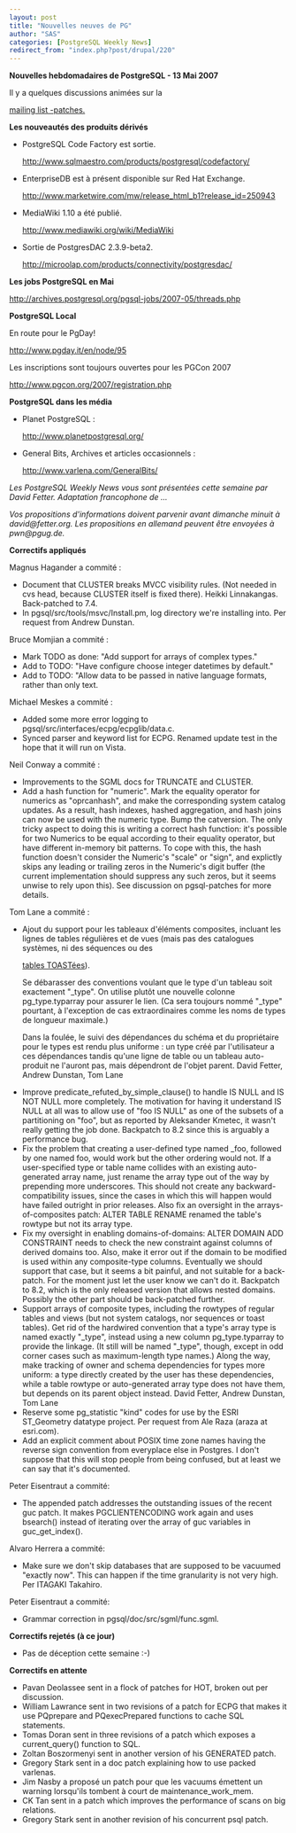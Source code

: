```yaml
---
layout: post
title: "Nouvelles neuves de PG"
author: "SAS"
categories: [PostgreSQL Weekly News]
redirect_from: "index.php?post/drupal/220"
---
```



<p><strong>Nouvelles hebdomadaires de PostgreSQL - 13 Mai 2007</strong></p>

<p>Il y a quelques discussions animées sur la

<a target="_blank" href="http://archives.postgresql.org/pgsql-patches/2007-05/threads.php">mailing list -patches.</a></p>

<!--more-->


<strong>Les nouveautés des produits dérivés</strong>

<ul>

<li>PostgreSQL Code Factory est sortie.

<a target="_blank" href="http://www.sqlmaestro.com/products/postgresql/codefactory/">http://www.sqlmaestro.com/products/postgresql/codefactory/</a></li>

<li>EnterpriseDB est à présent disponible sur Red Hat Exchange.

<a target="_blank" href="http://www.marketwire.com/mw/release_html_b1?release_id=250943">http://www.marketwire.com/mw/release_html_b1?release_id=250943</a></li>

<li>MediaWiki 1.10 a été publié.

<a target="_blank" href="http://www.mediawiki.org/wiki/MediaWiki">http://www.mediawiki.org/wiki/MediaWiki</a></li>

<li>Sortie de PostgresDAC 2.3.9-beta2.

<a target="_blank" href="http://microolap.com/products/connectivity/postgresdac/">http://microolap.com/products/connectivity/postgresdac/</a></li>

</ul>

<p><strong>Les jobs PostgreSQL en Mai</strong></p>

<p><a target="_blank" href="http://archives.postgresql.org/pgsql-jobs/2007-05/threads.php">http://archives.postgresql.org/pgsql-jobs/2007-05/threads.php</a></p>

<p><strong>PostgreSQL Local</strong></p>

<p>En route pour le PgDay!

<a target="_blank" href="http://www.pgday.it/en/node/95">http://www.pgday.it/en/node/95</a></p>

<p>Les inscriptions sont toujours ouvertes pour les PGCon 2007

<a target="_blank" href="http://www.pgcon.org/2007/registration.php">http://www.pgcon.org/2007/registration.php</a></p>

<p><strong>PostgreSQL dans les média</strong></p>

<ul>

<li>Planet PostgreSQL&nbsp;:

<a target="_blank" href="http://www.planetpostgresql.org/">http://www.planetpostgresql.org/</a></li>

<li>General Bits, Archives et articles occasionnels&nbsp;:

<a target="_blank" href="http://www.varlena.com/GeneralBits/">http://www.varlena.com/GeneralBits/</a></li>

</ul>

<p><em>Les PostgreSQL Weekly News vous sont présentées cette semaine par David Fetter. Adaptation francophone de ...</em></p>

<p><em>Vos propositions d'informations doivent parvenir avant dimanche minuit à david@fetter.org. Les propositions en allemand peuvent être envoyées à pwn@pgug.de.</em></p>

<p><strong>Correctifs appliqués</strong></p>

<p>Magnus Hagander a commité&nbsp;:</p>

<ul>

<li>Document that CLUSTER breaks MVCC visibility rules. (Not needed in cvs head, because CLUSTER itself is fixed there). Heikki Linnakangas. Back-patched to 7.4.</li>

<li>In pgsql/src/tools/msvc/Install.pm, log directory we're installing into. Per request from Andrew Dunstan.</li>

</ul>

<p>Bruce Momjian a commité&nbsp;:</p>

<ul>

<li>Mark TODO as done: "Add support for arrays of complex types."</li>

<li>Add to TODO: "Have configure choose integer datetimes by default."</li>

<li>Add to TODO: "Allow data to be passed in native language formats, rather than only text.</li>

</ul>

<p>Michael Meskes a commité&nbsp;:</p>

<ul>

<li>Added some more error logging to pgsql/src/interfaces/ecpg/ecpglib/data.c.</li>

<li>Synced parser and keyword list for ECPG. Renamed update test in the hope that it will run on Vista.</li>

</ul>

<p>Neil Conway a commité&nbsp;:</p>

<ul>

<li>Improvements to the SGML docs for TRUNCATE and CLUSTER.</li>

<li>Add a hash function for "numeric". Mark the equality operator for numerics as "oprcanhash", and make the corresponding system catalog updates. As a result, hash indexes, hashed aggregation, and hash joins can now be used with the numeric type. Bump the catversion. The only tricky aspect to doing this is writing a correct hash function: it's possible for two Numerics to be equal according to their equality operator, but have different in-memory bit patterns. To cope with this, the hash function doesn't consider the Numeric's "scale" or "sign", and explictly skips any leading or trailing zeros in the Numeric's digit buffer (the current implementation should suppress any such zeros, but it seems unwise to rely upon this). See discussion on pgsql-patches for more details.</li>

</ul>

<p>Tom Lane a commité&nbsp;:</p>

<ul>

<li>Ajout du support pour les tableaux d'éléments composites, incluant les lignes de tables régulières et de vues (mais pas des catalogues systèmes, ni des séquences ou des

<a target="_blank" href="http://docs.postgresqlfr.org/pgsql-8.2.4-fr/storage-toast.html">tables TOASTées</a>).

Se débarasser des conventions voulant que le type d'un tableau soit exactement "_type". On utilise plutôt une nouvelle colonne pg_type.typarray pour assurer le lien. (Ca sera toujours nommé "_type" pourtant, à l'exception de cas extraordinaires comme les noms de types de longueur maximale.)

Dans la foulée, le suivi des dépendances du schéma et du propriétaire pour le types est rendu plus uniforme : un type créé par l'utilisateur a ces dépendances tandis qu'une ligne de table ou un tableau auto-produit ne l'auront pas, mais dépendront de l'objet parent. David Fetter, Andrew Dunstan, Tom Lane</li>

<li>Improve predicate_refuted_by_simple_clause() to handle IS NULL and IS NOT NULL more completely. The motivation for having it understand IS NULL at all was to allow use of "foo IS NULL" as one of the subsets of a partitioning on "foo", but as reported by Aleksander Kmetec, it wasn't really getting the job done. Backpatch to 8.2 since this is arguably a performance bug.</li>

<li>Fix the problem that creating a user-defined type named _foo, followed by one named foo, would work but the other ordering would not. If a user-specified type or table name collides with an existing auto-generated array name, just rename the array type out of the way by prepending more underscores. This should not create any backward-compatibility issues, since the cases in which this will happen would have failed outright in prior releases. Also fix an oversight in the arrays-of-composites patch: ALTER TABLE RENAME renamed the table's rowtype but not its array type.</li>

<li>Fix my oversight in enabling domains-of-domains: ALTER DOMAIN ADD CONSTRAINT needs to check the new constraint against columns of derived domains too. Also, make it error out if the domain to be modified is used within any composite-type columns. Eventually we should support that case, but it seems a bit painful, and not suitable for a back-patch. For the moment just let the user know we can't do it. Backpatch to 8.2, which is the only released version that allows nested domains. Possibly the other part should be back-patched further.</li>

<li>Support arrays of composite types, including the rowtypes of regular tables and views (but not system catalogs, nor sequences or toast tables). Get rid of the hardwired convention that a type's array type is named exactly "_type", instead using a new column pg_type.typarray to provide the linkage. (It still will be named "_type", though, except in odd corner cases such as maximum-length type names.) Along the way, make tracking of owner and schema dependencies for types more uniform: a type directly created by the user has these dependencies, while a table rowtype or auto-generated array type does not have them, but depends on its parent object instead. David Fetter, Andrew Dunstan, Tom Lane</li>

<li>Reserve some pg_statistic "kind" codes for use by the ESRI ST_Geometry datatype project. Per request from Ale Raza (araza at esri.com).</li>

<li>Add an explicit comment about POSIX time zone names having the reverse sign convention from everyplace else in Postgres. I don't suppose that this will stop people from being confused, but at least we can say that it's documented.</li>

</ul>

<p>Peter Eisentraut a commité:</p>

<ul>

<li>The appended patch addresses the outstanding issues of the recent guc patch. It makes PGCLIENTENCODING work again and uses bsearch() instead of iterating over the array of guc variables in guc_get_index().</li>

</ul>

<p>Alvaro Herrera a commité:</p>

<ul>

<li>Make sure we don't skip databases that are supposed to be vacuumed "exactly now". This can happen if the time granularity is not very high. Per ITAGAKI Takahiro.</li>

</ul>

<p>Peter Eisentraut a commité:</p>

<ul>

<li>Grammar correction in pgsql/doc/src/sgml/func.sgml.</li>

</ul>

<p><strong>Correctifs rejetés (à ce jour)</strong></p>

<ul>

<li>Pas de déception cette semaine :-)</li>

</ul>

<p><strong>Correctifs en attente</strong></p>

<ul>

<li>Pavan Deolassee sent in a flock of patches for HOT, broken out per discussion.</li>

<li>William Lawrance sent in two revisions of a patch for ECPG that makes it use PQprepare and PQexecPrepared functions to cache SQL statements.</li>

<li>Tomas Doran sent in three revisions of a patch which exposes a current_query() function to SQL.</li>

<li>Zoltan Boszormenyi sent in another version of his GENERATED patch.</li>

<li>Gregory Stark sent in a doc patch explaining how to use packed varlenas.</li>

<li>Jim Nasby a proposé un patch pour que les vacuums émettent un warning lorsqu'ils tombent à court de maintenance_work_mem.</li>

<li>CK Tan sent in a patch which improves the performance of scans on big relations.</li>

<li>Gregory Stark sent in another revision of his concurrent psql patch.</li>

</ul>